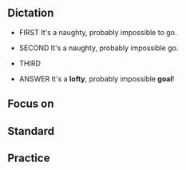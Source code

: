 ## Dictation
- FIRST
It's a naughty, probably impossible to go.

- SECOND
It's a naughty, probably impossible go.

- THIRD


- ANSWER 
It's a **lofty**, probably impossible **goal**!


## Focus on


## Standard

## Practice
